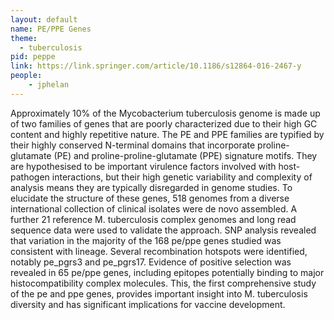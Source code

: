 ```yaml
---
layout: default
name: PE/PPE Genes
theme: 
  - tuberculosis
pid: peppe
link: https://link.springer.com/article/10.1186/s12864-016-2467-y
people:
    - jphelan
---
```


Approximately 10% of the Mycobacterium tuberculosis genome is made up of two families of genes that are poorly characterized due to their high GC content and highly repetitive nature. The PE and PPE families are typified by their highly conserved N-terminal domains that incorporate proline-glutamate (PE) and proline-proline-glutamate (PPE) signature motifs. They are hypothesised to be important virulence factors involved with host-pathogen interactions, but their high genetic variability and complexity of analysis means they are typically disregarded in genome studies. To elucidate the structure of these genes, 518 genomes from a diverse international collection of clinical isolates were de novo assembled. A further 21 reference M. tuberculosis complex genomes and long read sequence data were used to validate the approach. SNP analysis revealed that variation in the majority of the 168 pe/ppe genes studied was consistent with lineage. Several recombination hotspots were identified, notably pe_pgrs3 and pe_pgrs17. Evidence of positive selection was revealed in 65 pe/ppe genes, including epitopes potentially binding to major histocompatibility complex molecules. This, the first comprehensive study of the pe and ppe genes, provides important insight into M. tuberculosis diversity and has significant implications for vaccine development. 